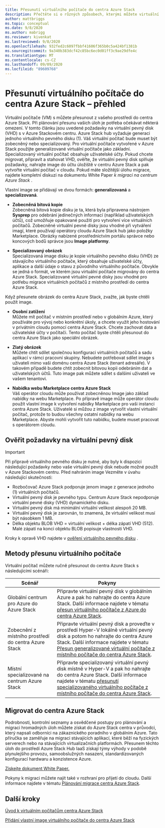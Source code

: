 ```yaml
---
title: Přesunutí virtuálního počítače do centra Azure Stack
description: Přečtěte si o různých způsobech, kterými můžete virtuální počítač přesunout do centra Azure Stack.
author: mattbriggs
ms.topic: conceptual
ms.date: 9/8/2020
ms.author: mabrigg
ms.reviewer: kivenkat
ms.lastreviewed: 9/8/2020
ms.openlocfilehash: 932fed2c6097fbbf41606f365b0c5a424bf1381b
ms.sourcegitcommit: 9a340b383dcf42c85bc6ec0d01ff3c9ae29dfe4c
ms.translationtype: MT
ms.contentlocale: cs-CZ
ms.lasthandoff: 09/09/2020
ms.locfileid: "89609768"
---
```

# <a name="move-a-vm-to-azure-stack-hub-overview"></a>Přesunutí virtuálního počítače do centra Azure Stack – přehled

Virtuální počítače (VM) s můžete přesunout z vašeho prostředí do centra Azure Stack. Při plánování přesunu vašich úloh je potřeba očekávat některá omezení. V tomto článku jsou uvedené požadavky na virtuální pevný disk (VHD) s v Azure Stackovém centru. Azure Stack hub vyžaduje generaci jednoho virtuálního pevného disku (1). Váš virtuální počítač bude muset být zobecněný nebo specializovaný. Pro virtuální počítače vytvořené v Azure Stack použijte generalizované virtuální počítače jako základní. Specializovaný virtuální počítač obsahuje uživatelské účty. Pokud chcete migrovat, připravit a stahovat VHD, ověřte, že virtuální pevný disk splňuje požadavky, nahrajte image do účtu úložiště v centru Azure Stack a pak vytvořte virtuální počítač v cloudu. Pokud máte složitější úlohu migrace, najdete kompletní diskuzi na dokumentu White Paper *k migraci na centrum Azure Stack* .

Vlastní image se přidávají ve dvou formách: **generalizovaná** a **specializovaná**.

- **Zobecněná bitová kopie**  
  Zobecněná bitová kopie disku je ta, která byla připravena nástrojem **Sysprep** pro odebrání jedinečných informací (například uživatelských účtů), což umožňuje opakované použití pro vytvoření více virtuálních počítačů. Zobecněné virtuální pevné disky jsou vhodné při vytváření imagí, které používají operátory cloudu Azure Stack hub jako položky Marketplace. Obrázky nabízené prostřednictvím portálu správce nebo koncových bodů správce jsou **Image platformy**.

- **Specializovaný obrázek**  
  Specializovaná image disku je kopie virtuálního pevného disku (VHD) ze stávajícího virtuálního počítače, který obsahuje uživatelské účty, aplikace a další údaje o stavu z původního virtuálního počítače. Obvykle se jedná o formát, ve kterém jsou virtuální počítače migrovány do centra Azure Stack. Specializované virtuální pevné disky jsou vhodné pro potřebu migrace virtuálních počítačů z místního prostředí do centra Azure Stack.

Když přesunete obrázek do centra Azure Stack, zvažte, jak byste chtěli použít image.

- **Osobní zatížení**  
    Můžete mít počítač v místním prostředí nebo v globálním Azure, který používáte pro vývoj nebo konkrétní úkoly, a chcete využít jeho hostování v privátním cloudu pomocí centra Azure Stack. Chcete zachovat data a uživatelské účty v počítači. Tento počítač byste chtěli přesunout do centra Azure Stack jako speciální obrázek.

- **Zlatý obrázek**  
    Můžete chtít sdílet společnou konfiguraci virtuálních počítačů a sadu aplikací v rámci pracovní skupiny. Nebudete potřebovat sdílet image s uživateli mimo vaši doménu centra Azure Stack (tenant adresáře). V takovém případě budete chtít zobecnit bitovou kopii odebráním dat a uživatelských účtů. Tuto image pak můžete sdílet s dalšími uživateli ve vašem tenantovi.

- **Nabídka webu Marketplace centra Azure Stack**  
    Váš operátor cloudu může používat zobecněnou Image jako základ nabídky na webu Marketplace. Po přípravě image může operátor cloudu použít vlastní image k vytvoření nabídky Marketplace pro vaši instanci centra Azure Stack. Uživatelé si můžou z image vytvořit vlastní virtuální počítač, protože to budou všechny ostatní nabídky na webu Marketplace. Abyste mohli vytvořit tuto nabídku, budete muset pracovat s operátorem cloudu.

## <a name="verify-vhd-requirements"></a>Ověřit požadavky na virtuální pevný disk

> [!IMPORTANT]  
> Při přípravě virtuálního pevného disku je nutné, aby byly k dispozici následující požadavky nebo vaše virtuální pevný disk nebude možné použít v Azure Stackovém centru.
> Před nahráním image Vezměte v úvahu následující skutečnosti:
> - Rozbočovač Azure Stack podporuje jenom image z generace jednoho (1) virtuálních počítačů.
> - Virtuální pevný disk je pevného typu. Centrum Azure Stack nepodporuje virtuální pevné disky (VHD) dynamického disku.
> - Virtuální pevný disk má minimální virtuální velikost alespoň 20 MB.
> - Virtuální pevný disk je zarovnán, to znamená, že virtuální velikost musí být násobkem 1 MB.
> - Délka objektu BLOB VHD = virtuální velikost + délka zápatí VHD (512). Malé zápatí na konci objektu BLOB popisuje vlastnosti VHD. 

Kroky k opravě VHD najdete v [ověření virtuálního pevného disku](vm-move-from-azure.md#verify-your-vhd) .

## <a name="methods-of-moving-a-vm"></a>Metody přesunu virtuálního počítače

Virtuální počítač můžete ručně přesunout do centra Azure Stack s následujícími scénáři:

| Scénář | Pokyny |
| --- | --- |
| Globální centrum pro Azure do Azure Stack | Připravte virtuální pevný disk v globálním Azure a pak ho nahrajte do centra Azure Stack. Další informace najdete v tématu [přesun virtuálního počítače z Azure do centra Azure Stack](vm-move-from-azure.md). |
| Zobecnění z místního prostředí do centra Azure Stack | Připravte virtuální pevný disk a proveďte v prostředí Hyper-V lokálně virtuální pevný disk a potom ho nahrajte do centra Azure Stack. Další informace najdete v tématu [Přesun generalizované virtuální počítače z místního počítače do centra Azure Stack](vm-move-generalized.md). |
| Místní specializované na centrum Azure Stack | Připravte specializovaný virtuální pevný disk místně v Hyper-V a pak ho nahrajte do centra Azure Stack. Další informace najdete v tématu [přesunutí specializovaného virtuálního počítače z místního počítače do centra Azure Stack](vm-move-specialized.md). |

## <a name="migrate-to-azure-stack-hub"></a>Migrovat do centra Azure Stack

Podrobnosti, kontrolní seznamy a osvědčené postupy pro plánování a migraci hromadných úloh můžete získat do Azure Stack centra v průvodci, který napsali odborníci na zákaznického poradního v globálním Azure. Tato příručka se zaměřuje na migraci stávajících aplikací, které běží na fyzických serverech nebo na stávajících virtualizačních platformách. Přesunem těchto úloh do prostředí Azure Stack Hub IaaS získají týmy výhody v podobě plynulejšího provozu, samoobslužných nasazení, standardizovaných konfigurací hardwaru a konzistence Azure.

[Získejte dokument White Paper.](https://azure.microsoft.com/resources/migrate-to-azure-stack-hub-patterns-and-practices-checklists/)

Pokyny k migraci můžete najít také v rozhraní pro přijetí do cloudu. Další informace najdete v tématu [Plánování migrace centra Azure Stack](/azure/cloud-adoption-framework/scenarios/azure-stack/plan). 

## <a name="next-steps"></a>Další kroky

[Úvod k virtuálním počítačům centra Azure Stack](azure-stack-compute-overview.md)

[Přidání vlastní image virtuálního počítače do centra Azure Stack](../operator/azure-stack-add-vm-image.md)